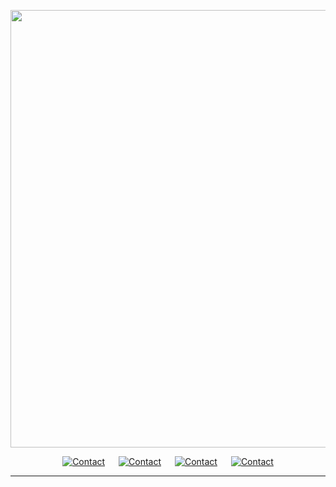 
<p alt="header" align="center">
  <img src="https://preview.redd.it/810g0l3sgis01.gif?width=1024&s=1942f1e24a0c53e8be77ce0845d4bc1343924147" width="700" />
</p>

<p alt="contacts" align="center">
  <a href="" TARGET="_blank"><img src="https://img.shields.io/badge/Contact-on%20Discord-blueviolet"  hspace="9" alt="Contact"></a>
  <a href="https://mamot.fr/web/accounts/344991" TARGET="_blank"><img src="https://img.shields.io/mastodon/follow/000344991?domain=https%3A%2F%2Fmamot.fr"  hspace="9" alt="Contact"></a>
  <a href="https://twitter.com/Mattherix_" TARGET="_blank"><img src="https://img.shields.io/badge/Contact-on%20Twitter-blue"  hspace="9" alt="Contact"></a>
  <a href="https://protonmail.com/" TARGET="_blank"><img src="https://img.shields.io/badge/Contact-on%20Email-lightgrey" hspace="9" alt="Contact"></a>
</p>

<hr>
